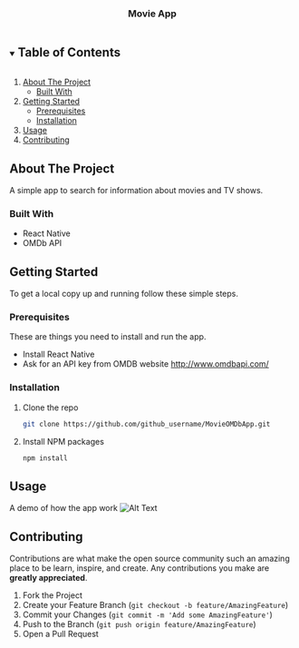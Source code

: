<h3 align="center">Movie App</h3>

<details open="open">
  <summary><h2 style="display: inline-block">Table of Contents</h2></summary>
  <ol>
    <li>
      <a href="#about-the-project">About The Project</a>
      <ul>
        <li><a href="#built-with">Built With</a></li>
      </ul>
    </li>
    <li>
      <a href="#getting-started">Getting Started</a>
      <ul>
		<li><a href="#prerequisites">Prerequisites</a></li>
        <li><a href="#installation">Installation</a></li>
      </ul>
    </li>
    <li><a href="#usage">Usage</a></li>
    <li><a href="#contributing">Contributing</a></li>
  </ol>
</details>



<!-- ABOUT THE PROJECT -->
## About The Project

A simple app to search for information about movies and TV shows.


### Built With

* React Native
* OMDb API


<!-- GETTING STARTED -->
## Getting Started

To get a local copy up and running follow these simple steps.

### Prerequisites

These are things you need to install and run the app.
* Install React Native
* Ask for an API key from OMDB website http://www.omdbapi.com/

### Installation

1. Clone the repo
   ```sh
   git clone https://github.com/github_username/MovieOMDbApp.git
   ```
2. Install NPM packages
   ```sh
   npm install
   ```



<!-- USAGE EXAMPLES -->
## Usage

A demo of how the app work
![Alt Text](https://media.giphy.com/media/csm4kDC8aR0Y65fD9E/giphy.gif)

<!-- CONTRIBUTING -->
## Contributing

Contributions are what make the open source community such an amazing place to be learn, inspire, and create. Any contributions you make are **greatly appreciated**.

1. Fork the Project
2. Create your Feature Branch (`git checkout -b feature/AmazingFeature`)
3. Commit your Changes (`git commit -m 'Add some AmazingFeature'`)
4. Push to the Branch (`git push origin feature/AmazingFeature`)
5. Open a Pull Request